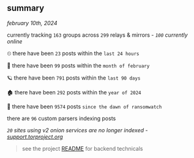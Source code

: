 
## summary
_february 10th, 2024_

currently tracking `163` groups across `299` relays & mirrors - _`100` currently online_

⏲ there have been `23` posts within the `last 24 hours`

🦈 there have been `99` posts within the `month of february`

🪐 there have been `791` posts within the `last 90 days`

🏚 there have been `292` posts within the `year of 2024`

🦕 there have been `9574` posts `since the dawn of ransomwatch`

there are `96` custom parsers indexing posts

_`20` sites using v2 onion services are no longer indexed - [support.torproject.org](https://support.torproject.org/onionservices/v2-deprecation/)_

> see the project [README](https://github.com/joshhighet/ransomwatch#ransomwatch--) for backend technicals

